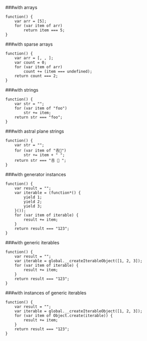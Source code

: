 ###with arrays
          
```
function() {
    var arr = [5];
    for (var item of arr)
        return item === 5;
}
```
###with sparse arrays
          
```
function() {
    var arr = [, , ];
    var count = 0;
    for (var item of arr)
        count += (item === undefined);
    return count === 2;
}
```
###with strings
          
```
function() {
    var str = "";
    for (var item of "foo")
        str += item;
    return str === "foo";
}
```
###with astral plane strings
          
```
function() {
    var str = "";
    for (var item of "𠮷𠮶")
        str += item + " ";
    return str === "𠮷 𠮶 ";
}
```
###with generator instances
          
```
function() {
    var result = "";
    var iterable = (function*() {
        yield 1;
        yield 2;
        yield 3;
    }());
    for (var item of iterable) {
        result += item;
    }
    return result === "123";
}
```
###with generic iterables
          
```
function() {
    var result = "";
    var iterable = global.__createIterableObject([1, 2, 3]);
    for (var item of iterable) {
        result += item;
    }
    return result === "123";
}
```
###with instances of generic iterables
          
```
function() {
    var result = "";
    var iterable = global.__createIterableObject([1, 2, 3]);
    for (var item of Object.create(iterable)) {
        result += item;
    }
    return result === "123";
}
```
